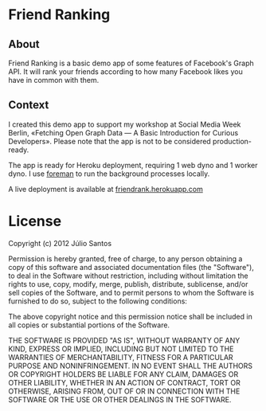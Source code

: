 # Friend Ranking

## About

Friend Ranking is a basic demo app of some features of Facebook's Graph API. It will rank your friends according to how many Facebook likes you have in common with them.

## Context

I created this demo app to support my workshop at Social Media Week Berlin, «Fetching Open Graph Data — A Basic Introduction for Curious Developers». Please note that the app is not to be considered production-ready.

The app is ready for Heroku deployment, requiring 1 web dyno and 1 worker dyno. I use [foreman](https://github.com/ddollar/foreman) to run the background processes locally.

A live deployment is available at [friendrank.herokuapp.com](http://friendrank.herokuapp.com)

# License

Copyright (c) 2012 Júlio Santos

Permission is hereby granted, free of charge, to any person obtaining a copy of this software and associated documentation files (the "Software"), to deal in the Software without restriction, including without limitation the rights to use, copy, modify, merge, publish, distribute, sublicense, and/or sell copies of the Software, and to permit persons to whom the Software is furnished to do so, subject to the following conditions:

The above copyright notice and this permission notice shall be included in all copies or substantial portions of the Software.

THE SOFTWARE IS PROVIDED "AS IS", WITHOUT WARRANTY OF ANY KIND, EXPRESS OR IMPLIED, INCLUDING BUT NOT LIMITED TO THE WARRANTIES OF MERCHANTABILITY, FITNESS FOR A PARTICULAR PURPOSE AND NONINFRINGEMENT. IN NO EVENT SHALL THE AUTHORS OR COPYRIGHT HOLDERS BE LIABLE FOR ANY CLAIM, DAMAGES OR OTHER LIABILITY, WHETHER IN AN ACTION OF CONTRACT, TORT OR OTHERWISE, ARISING FROM, OUT OF OR IN CONNECTION WITH THE SOFTWARE OR THE USE OR OTHER DEALINGS IN THE SOFTWARE.
